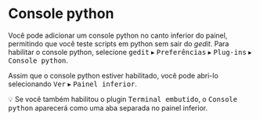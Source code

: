 <!--
Brazilian Portuguese translation of gedit documentation.
Copyright (C) 2020 gedit's COPYRIGHT HOLDERS
This file is distributed under the same license as the gedit package.
Wagner Luís de A. M. Macêdo <wagnerluis1982@gmail.com>, 2007.
Pedro Vaz de Mello de Medeiros <pedrovmm@gmail.com>, 2007.
Leonardo Ferreira Fontenelle <leonardof@gnome.org>, 2007, 2008.
Vladimir Melo <vmelo@gnome.org>, 2008.
Fabricio Godoy <skarllot@gmail.com>, 2008.
Krix Apolinário <krixapolinario@gmail.com>, 2009.
Rodrigo L. M. Flores <mail@rodrigoflores.org>, 2009.
Jose Carlos Menezes <jcmenezes.91@gmail.com>, 2013.
Felipe Braga <fbobraga@gmail.com>, 2015.
Fábio Nogueira <fnogueira@gnome.org>, 2020.
Rafael Fontenelle <rafaelff@gnome.org>, 2013-2020.
Bruno Lopes <brunolopesdsilv@gmail.com>, 2021.
Enrico Nicoletto <hiko@duck.com>, 2013, 2022.

Translator credits:
Wagner Luís de Araújo Menezes Macêdo <wagnerluis1982@gmail.com>, 2007
Pedro Vaz de Mello de Medeiros <pedrovmm@gmail.com>, 2007
Leonardo Ferreira Fontenelle <leonardof@gnome.org>, 2007, 2008
Vladimir Melo <vmelo@gnome.org>, 2008
Fabricio Godoy <skarllot@gmail.com>, 2008
Krix Apolinário <krixapolinario@gmail.com>, 2009
José Carlos Menezes <jcmenezes.91@gmail.com>, 2013
Enrico Nicoletto <hiko@duck.com>, 2013, 2014, 2022
Rafael Fontenelle <rafaelff@gnome.org>, 2013-2020
Bruno Lopes <brunolopesdsilv@gmail.com>, 2021.
-->

# Console python

Você pode adicionar um console python no canto inferior do painel, permitindo que você teste scripts em python sem sair do _gedit_. Para habilitar o console python, selecione <kbd><samp>gedit</samp></kbd> ▸ <kbd><samp>Preferências</samp></kbd> ▸ <kbd><samp>Plug-ins</samp></kbd> ▸ <kbd><samp>Console python</samp></kbd>.

Assim que o console python estiver habilitado, você pode abri-lo selecionando <kbd><samp>Ver</samp></kbd> ▸ <kbd><samp>Painel inferior</samp></kbd>.

:bulb: Se você também habilitou o plugin <kbd><samp>Terminal embutido</samp></kbd>, o <kbd><samp>Console python</samp></kbd> aparecerá como uma aba separada no painel inferior.
